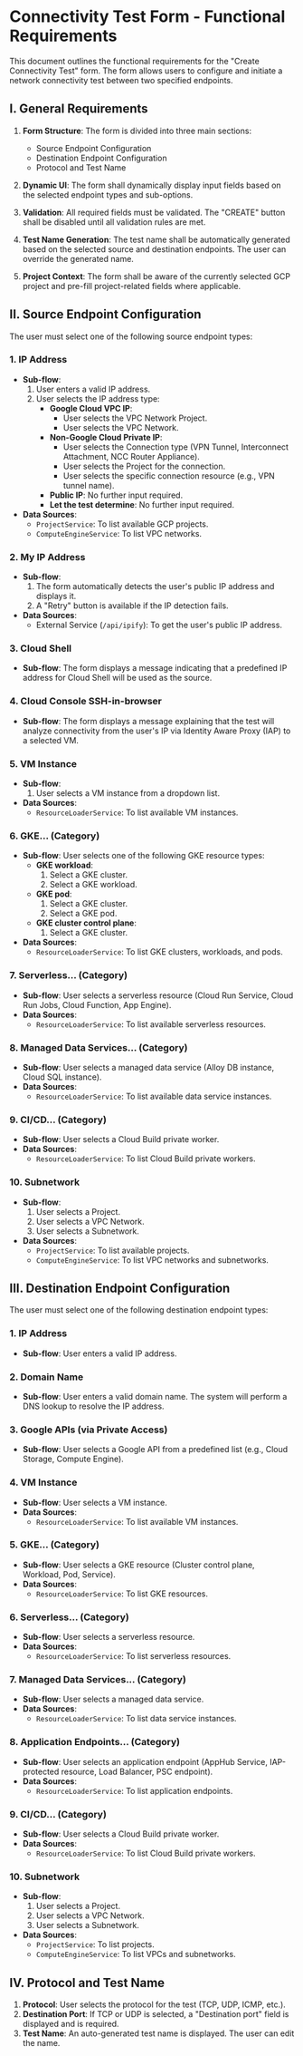 # Connectivity Test Form - Functional Requirements

This document outlines the functional requirements for the "Create Connectivity Test" form. The form allows users to configure and initiate a network connectivity test between two specified endpoints.

## I. General Requirements

1.  **Form Structure**: The form is divided into three main sections:
    *   Source Endpoint Configuration
    *   Destination Endpoint Configuration
    *   Protocol and Test Name

2.  **Dynamic UI**: The form shall dynamically display input fields based on the selected endpoint types and sub-options.

3.  **Validation**: All required fields must be validated. The "CREATE" button shall be disabled until all validation rules are met.

4.  **Test Name Generation**: The test name shall be automatically generated based on the selected source and destination endpoints. The user can override the generated name.

5.  **Project Context**: The form shall be aware of the currently selected GCP project and pre-fill project-related fields where applicable.

## II. Source Endpoint Configuration

The user must select one of the following source endpoint types:

### 1. IP Address

*   **Sub-flow**:
    1.  User enters a valid IP address.
    2.  User selects the IP address type:
        *   **Google Cloud VPC IP**:
            *   User selects the VPC Network Project.
            *   User selects the VPC Network.
        *   **Non-Google Cloud Private IP**:
            *   User selects the Connection type (VPN Tunnel, Interconnect Attachment, NCC Router Appliance).
            *   User selects the Project for the connection.
            *   User selects the specific connection resource (e.g., VPN tunnel name).
        *   **Public IP**: No further input required.
        *   **Let the test determine**: No further input required.
*   **Data Sources**:
    *   `ProjectService`: To list available GCP projects.
    *   `ComputeEngineService`: To list VPC networks.

### 2. My IP Address

*   **Sub-flow**:
    1.  The form automatically detects the user's public IP address and displays it.
    2.  A "Retry" button is available if the IP detection fails.
*   **Data Sources**:
    *   External Service (`/api/ipify`): To get the user's public IP address.

### 3. Cloud Shell

*   **Sub-flow**: The form displays a message indicating that a predefined IP address for Cloud Shell will be used as the source.

### 4. Cloud Console SSH-in-browser

*   **Sub-flow**: The form displays a message explaining that the test will analyze connectivity from the user's IP via Identity Aware Proxy (IAP) to a selected VM.

### 5. VM Instance

*   **Sub-flow**:
    1.  User selects a VM instance from a dropdown list.
*   **Data Sources**:
    *   `ResourceLoaderService`: To list available VM instances.

### 6. GKE... (Category)

*   **Sub-flow**: User selects one of the following GKE resource types:
    *   **GKE workload**:
        1.  Select a GKE cluster.
        2.  Select a GKE workload.
    *   **GKE pod**:
        1.  Select a GKE cluster.
        2.  Select a GKE pod.
    *   **GKE cluster control plane**:
        1.  Select a GKE cluster.
*   **Data Sources**:
    *   `ResourceLoaderService`: To list GKE clusters, workloads, and pods.

### 7. Serverless... (Category)

*   **Sub-flow**: User selects a serverless resource (Cloud Run Service, Cloud Run Jobs, Cloud Function, App Engine).
*   **Data Sources**:
    *   `ResourceLoaderService`: To list available serverless resources.

### 8. Managed Data Services... (Category)

*   **Sub-flow**: User selects a managed data service (Alloy DB instance, Cloud SQL instance).
*   **Data Sources**:
    *   `ResourceLoaderService`: To list available data service instances.

### 9. CI/CD... (Category)

*   **Sub-flow**: User selects a Cloud Build private worker.
*   **Data Sources**:
    *   `ResourceLoaderService`: To list Cloud Build private workers.

### 10. Subnetwork

*   **Sub-flow**:
    1.  User selects a Project.
    2.  User selects a VPC Network.
    3.  User selects a Subnetwork.
*   **Data Sources**:
    *   `ProjectService`: To list available projects.
    *   `ComputeEngineService`: To list VPC networks and subnetworks.

## III. Destination Endpoint Configuration

The user must select one of the following destination endpoint types:

### 1. IP Address

*   **Sub-flow**: User enters a valid IP address.

### 2. Domain Name

*   **Sub-flow**: User enters a valid domain name. The system will perform a DNS lookup to resolve the IP address.

### 3. Google APIs (via Private Access)

*   **Sub-flow**: User selects a Google API from a predefined list (e.g., Cloud Storage, Compute Engine).

### 4. VM Instance

*   **Sub-flow**: User selects a VM instance.
*   **Data Sources**:
    *   `ResourceLoaderService`: To list available VM instances.

### 5. GKE... (Category)

*   **Sub-flow**: User selects a GKE resource (Cluster control plane, Workload, Pod, Service).
*   **Data Sources**:
    *   `ResourceLoaderService`: To list GKE resources.

### 6. Serverless... (Category)

*   **Sub-flow**: User selects a serverless resource.
*   **Data Sources**:
    *   `ResourceLoaderService`: To list serverless resources.

### 7. Managed Data Services... (Category)

*   **Sub-flow**: User selects a managed data service.
*   **Data Sources**:
    *   `ResourceLoaderService`: To list data service instances.

### 8. Application Endpoints... (Category)

*   **Sub-flow**: User selects an application endpoint (AppHub Service, IAP-protected resource, Load Balancer, PSC endpoint).
*   **Data Sources**:
    *   `ResourceLoaderService`: To list application endpoints.

### 9. CI/CD... (Category)

*   **Sub-flow**: User selects a Cloud Build private worker.
*   **Data Sources**:
    *   `ResourceLoaderService`: To list Cloud Build private workers.

### 10. Subnetwork

*   **Sub-flow**:
    1.  User selects a Project.
    2.  User selects a VPC Network.
    3.  User selects a Subnetwork.
*   **Data Sources**:
    *   `ProjectService`: To list projects.
    *   `ComputeEngineService`: To list VPCs and subnetworks.

## IV. Protocol and Test Name

1.  **Protocol**: User selects the protocol for the test (TCP, UDP, ICMP, etc.).
2.  **Destination Port**: If TCP or UDP is selected, a "Destination port" field is displayed and is required.
3.  **Test Name**: An auto-generated test name is displayed. The user can edit the name.
